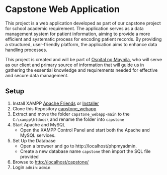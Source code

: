 # Capstone Web Application

This project is a web application developed as part of our capstone project for school academic requirement. The application serves as a data management system for patient information, aiming to provide a more efficient and systematic process for encoding patient records. By providing a structured, user-friendly platform, the application aims to enhance data handling processes.

This project is created and will be part of [Ospital ng Maynila](https://www.facebook.com/ommcofficial/), who will serve as our client and primary source of information that will guide us in gathering the essential knowledge and requirements needed for effective and secure data management.

## Setup

1. Install XAMPP [Apache Friends](https://www.apachefriends.org/) or [Installer](https://sourceforge.net/projects/xampp/files/XAMPP%20Windows/8.2.12/xampp-windows-x64-8.2.12-0-VS16-installer.exe)
2. Clone this Repository [capstone_webapp](https://github.com/fnicholasramos/capstone_webapp/archive/refs/heads/main.zip)
3. Extract and move the folder `capstone_webapp-main` to the `C:\xampp\htdocs\` and rename the folder into `capstone`
4. Start Apache and MySQL
    - Open the XAMPP Control Panel and start both the Apache and MySQL services.
5. Set Up the Database
    - Open a browser and go to http://localhost/phpmyadmin.
    - Create a new database name `capstone` then import the SQL file provided 
6. Browse to [http://localhost/capstone/](http://localhost/capstone/) 
7. Login `admin:admin`
